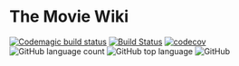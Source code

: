 # The Movie Wiki
[![Codemagic build status](https://api.codemagic.io/apps/5f3e2b0097f395483fc01e76/5f3e2b0097f395483fc01e75/status_badge.svg)](https://codemagic.io/apps/5f3e2b0097f395483fc01e76/5f3e2b0097f395483fc01e75/latest_build) [![Build Status](https://travis-ci.org/DLutrix/the_movie_wiki.svg?branch=master)](https://travis-ci.org/DLutrix/the_movie_wiki) [![codecov](https://codecov.io/gh/DLutrix/the_movie_wiki/branch/master/graph/badge.svg)](https://codecov.io/gh/DLutrix/the_movie_wiki) ![GitHub language count](https://img.shields.io/github/languages/count/DLutrix/the_movie_wiki) ![GitHub top language](https://img.shields.io/github/languages/top/DLutrix/the_movie_wiki) ![GitHub](https://img.shields.io/github/license/DLutrix/the_movie_wiki)